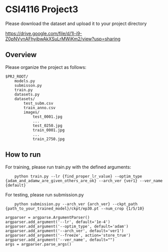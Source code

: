 # CSI4116 Project3

Please download the dataset and upload it to your project directory

https://drive.google.com/file/d/1l-i9-Z0pNVynAFhyibwAkXSuLrMWiKm2/view?usp=sharing

## Overview

Please organize the project as follows:

```
$PRJ_ROOT/
    models.py
    submisson.py
    train.py
    datasets.py 
    datasets/
        test_subm.csv
        train_anno.csv
        images/
            test_0001.jpg
            ...
            test_0250.jpg
            train_0001.jpg
            ...
            train_2750.jpg
```

## How to run

For training, please run train.py with the defined arguments:
```
    python train.py --lr {find_proper_lr_value} --optim_type {adam_and_adamw_are_given_others_are_ok} --arch_ver {ver1} --ver_name {default}
```

For testing, please run submission.py
```
    python submission.py --arch_ver {arch_ver} --ckpt_path {path_to_your_trained_model}/ckpt/ep30.pt --num_crop {1/5/10} 
```

    argparser = argparse.ArgumentParser()
    argparser.add_argument('--lr', default='1e-4')
    argparser.add_argument('--optim_type', default='adam')
    argparser.add_argument('--arch_ver', default='ver1')
    argparser.add_argument('--freeze', action='store_true')
    argparser.add_argument('--ver_name', default="")
    args = argparser.parse_args()